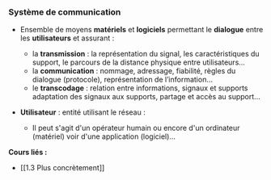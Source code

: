 ### Système de communication 

- Ensemble de moyens **matériels** et **logiciels** permettant le **dialogue** entre les **utilisateurs** et assurant : 
	- la **transmission** : la représentation du signal, les caractéristiques du support, le parcours de la distance physique entre utilisateurs…
	- la **communication** : nommage, adressage, fiabilité, règles du dialogue (protocole), représentation de l’information… 
	- le **transcodage** : relation entre informations, signaux et supports adaptation des signaux aux supports, partage et accès au support… 

- **Utilisateur** : entité utilisant le réseau : 
	- Il peut s'agit d'un opérateur humain ou encore d'un ordinateur (matériel) voir d'une application (logiciel)…


**Cours liés :**
- [[1.3 Plus concrètement]]
